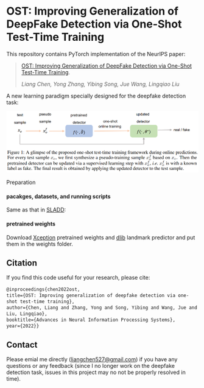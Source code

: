 # OST: Improving Generalization of DeepFake Detection via One-Shot Test-Time Training

This repository contains PyTorch implementation of the NeurIPS paper:

> [OST: Improving Generalization of DeepFake Detection via One-Shot Test-Time Training](https://openreview.net/forum?id=YPoRoad6gzY). 
> 
> _Liang Chen, Yong Zhang, Yibing Song, Jue Wang, Lingqiao Liu_

A new learning paradigm specially designed for the deepfake detection task:

![IMG](image/pipeline.png)

Preparation

#### pacakges, datasets, and running scripts
Same as that in [SLADD](https://github.com/liangchen527/SLADD):

#### pretrained weights
Download [Xception](https://drive.google.com/file/d/1A2EHgj7EW2RsfiqvtbnQSIvLkbVgDFlZ/view?usp=sharing) pretrained weights and [dlib](https://drive.google.com/file/d/1DB5-AsWHBpfprMccNt_6U0S1gl2L-5Zk/view?usp=sharing) landmark predictor and put them in the weights folder.

Citation
-
If you find this code useful for your research, please cite:
  ```
  @inproceedings{chen2022ost,
  title={OST: Improving generalization of deepfake detection via one-shot test-time training},
  author={Chen, Liang and Zhang, Yong and Song, Yibing and Wang, Jue and Liu, Lingqiao},
  booktitle={Advances in Neural Information Processing Systems},
  year={2022}}

  ```


Contact
-
Please emial me directly (<liangchen527@gmail.com>) if you have any questions or any feedback (since I no longer work on the deepfake detection task, issues in this project may no not be properly resolved in time).
